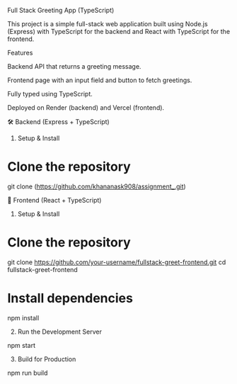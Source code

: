 Full Stack Greeting App (TypeScript)

This project is a simple full-stack web application built using Node.js (Express) with TypeScript for the backend and React with TypeScript for the frontend.

Features

Backend API that returns a greeting message.

Frontend page with an input field and button to fetch greetings.

Fully typed using TypeScript.

Deployed on Render (backend) and Vercel (frontend).

🛠 Backend (Express + TypeScript)

1. Setup & Install

# Clone the repository
git clone (https://github.com/khananask908/assignment_.git)


🚀 Frontend (React + TypeScript)

1. Setup & Install

# Clone the repository
git clone https://github.com/your-username/fullstack-greet-frontend.git
cd fullstack-greet-frontend

# Install dependencies
npm install

2. Run the Development Server

npm start

3. Build for Production

npm run build



